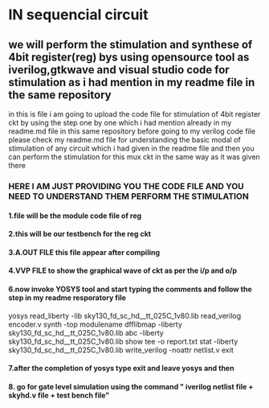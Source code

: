 

# IN sequencial circuit

## **we will perform the stimulation and synthese of 4bit register(reg) bys using opensource tool as iverilog,gtkwave and visual studio code for stimulation as i had mention in my readme file in the same repository**

in this is file i am going to upload the code file for stimulation of 4bit register ckt by using the step one by one which i had mention already in my readme.md file in this same repository before going to my verilog code file please check my readme.md file for understanding the basic modal of stimulation of any circuit which i had given in the readme file and then you can perform the stimulation for this mux ckt in the same way as it was given there

### HERE I AM JUST PROVIDING YOU THE CODE FILE AND YOU NEED TO UNDERSTAND THEM PERFORM THE STIMULATION

#### 1.file will be the module code file of reg 

#### 2.this will be our testbench for the reg ckt
 

#### 3.A.OUT FILE this file appear after compiling

    
#### 4.VVP FILE to show the graphical wave of ckt as per the i/p and o/p 


#### 6.now invoke YOSYS tool and start typing the comments and follow the step in my readme resporatory file 
 yosys read_liberty -lib sky130_fd_sc_hd__tt_025C_1v80.lib read_verilog encoder.v synth -top modulename dfflibmap -liberty sky130_fd_sc_hd__tt_025C_1v80.lib abc -liberty sky130_fd_sc_hd__tt_025C_1v80.lib show tee -o report.txt stat -liberty sky130_fd_sc_hd__tt_025C_1v80.lib write_verilog -noattr netlist.v exit 

#### 7.after the completion of yosys type exit and leave yosys and then

#### 8. go for gate level simulation using the command " iverilog netlist file + skyhd.v file + test bench file"


